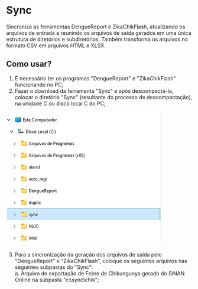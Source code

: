 # Sync
Sincroniza as ferramentas DengueReport e ZikaChikFlash, atualizando os arquivos de entrada e reunindo os arquivos de saida gerados em uma única estrutura de diretórios e subdiretórios.
Também transforma os arquivos no formato CSV em arquivos HTML e XLSX.

## Como usar?  
1. É necessário ter os programas "DengueReport" e "ZikaChikFlash" funcionando no PC;
2. Fazer o download da ferramenta "Sync" e após descompactá-la, colocar o diretório "Sync" (resultante do processo de descompactação), na unidade C ou disco local C do PC;

![x](/pic/sync1.jpg)

3. Para a sincronização da geração dos arquivos de saída pelo "DengueReport" e "ZikaChikFlash", coloque os seguintes arquivos nas seguintes subpastas do "Sync":  
a. Arquivo de exportação de Febre de Chikungunya gerado do SINAN Online na subpasta "c:\sync\chik";  
